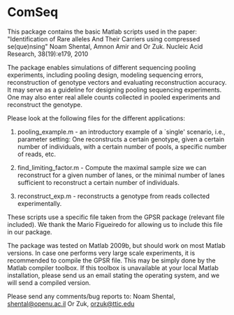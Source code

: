 ComSeq
======

This package contains the basic Matlab scripts used in the paper: 
"Identification of Rare alleles And Their Carriers using compressed se(que)nsing"
Noam Shental, Amnon Amir and Or Zuk. Nucleic Acid Research, 38(19):e179, 2010

The package enables simulations of different sequencing pooling experiments, including pooling design, modeling sequencing errors, reconstruction of genotype vectors and evaluating reconstruction accuracy. 
It may serve as a guideline for designing pooling sequencing experiments.
One may also enter real allele counts collected in pooled experiments and reconstruct the genotype.

Please look at the following files for the different applications:
1) pooling_example.m - an introductory example of a `single' scenario, i.e., parameter setting: One reconstructs a certain genotype, given a certain number of individuals, with a certain number of pools, a specific number of reads, etc.  

2) find_limiting_factor.m - Compute the maximal sample size we can reconstruct for a given number of lanes, or the minimal number of lanes sufficient to reconstruct a certain number of individuals.

3) reconstruct_exp.m - reconstructs a genotype from reads collected experimentally.


These scripts use a specific file taken from the GPSR package (relevant file included). 
We thank the Mario Figueiredo for allowing us to include this file in our package.

The package was tested on Matlab 2009b, but should work on most Matlab versions. In case one performs very large scale experiments, it is recommended to compile the GPSR file.  This may be simply done by the Matlab compiler toolbox.  If this toolbox is unavailable at your local Matlab installation, please send us an email stating the operating system, and we will send a compiled version. 

Please send any comments/bug reports to: Noam Shental, shental@openu.ac.il
                                         Or Zuk, orzuk@ttic.edu
